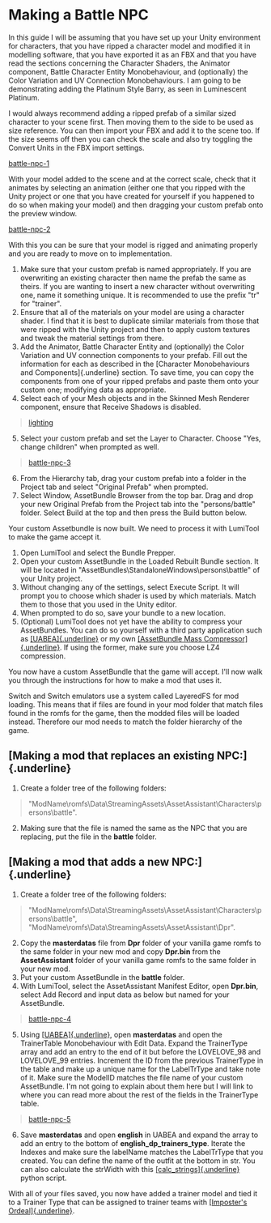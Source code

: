 # Making a Battle NPC

In this guide I will be assuming that you have set up your Unity environment for characters, that you have ripped a character model and modified it in modelling software, that you have exported it as an FBX and that you have read the sections concerning the Character Shaders, the Animator component, Battle Character Entity Monobehaviour, and (optionally) the Color Variation and UV Connection Monobehaviours.
I am going to be demonstrating adding the Platinum Style Barry, as seen in Luminescent Platinum.

I would always recommend adding a ripped prefab of a similar sized character to your scene first. Then moving them to the side to be used as size reference.
You can then import your FBX and add it to the scene too. If the size seems off then you can check the scale and also try toggling the Convert Units in the FBX import settings.

[battle-npc-1](../../static/img/lumitool-guides/characters/battle-npc-1.gif)

With your model added to the scene and at the correct scale, check that it animates by selecting an animation (either one that you ripped with the Unity project or one that you have created for yourself if you happened to do so when making your model) and then dragging your custom prefab onto the preview window.

[battle-npc-2](../../static/img/lumitool-guides/characters/battle-npc-2.gif)

With this you can be sure that your model is rigged and animating properly and you are ready to move on to implementation.

1. Make sure that your custom prefab is named appropriately. If you are overwriting an existing character then name the prefab the same as theirs. If you are wanting to insert a new character without overwriting one, name it something unique. It is recommended to use the prefix "tr" for "trainer".
2. Ensure that all of the materials on your model are using a character shader. I find that it is best to duplicate similar materials from those that were ripped with the Unity project and then to apply custom textures and tweak the material settings from there.
3. Add the Animator, Battle Character Entity and (optionally) the Color Variation and UV connection components to your prefab. Fill out the information for each as described in the [Character Monobehaviours and Components]{.underline} section. To save time, you can copy the components from one of your ripped prefabs and paste them onto your custom one; modifying data as appropriate.
4. Select each of your Mesh objects and in the Skinned Mesh Renderer component, ensure that Receive Shadows is disabled.
> [lighting](../../static/img/lumitool-guides/characters/lighting.png)
5. Select your custom prefab and set the Layer to Character. Choose "Yes, change children" when prompted as well.
> [battle-npc-3](../../static/img/lumitool-guides/characters/battle-npc-3.png)
6. From the Hierarchy tab, drag your custom prefab into a folder in the Project tab and select "Original Prefab" when prompted.
7. Select Window, AssetBundle Browser from the top bar. Drag and drop your new Original Prefab from the Project tab into the "persons/battle" folder. Select Build at the top and then press the Build button below.

Your custom Assetbundle is now built. We need to process it with LumiTool to make the game accept it.

1. Open LumiTool and select the Bundle Prepper.
2. Open your custom AssetBundle in the Loaded Rebuilt Bundle section. It will be located in "AssetBundles\StandaloneWindows\persons\battle" of your Unity project.
3. Without changing any of the settings, select Execute Script. It will prompt you to choose which shader is used by which materials. Match them to those that you used in the Unity editor.
4. When prompted to do so, save your bundle to a new location.
5. (Optional) LumiTool does not yet have the ability to compress your AssetBundles. You can do so yourself with a third party application such as [[UABEA]{.underline}](https://github.com/nesrak1/UABEA) or my own [[AssetBundle Mass Compressor]{.underline}](https://github.com/ProfBlack/AssetBundle-Mass-Compressor). If using the former, make sure you choose LZ4 compression.

You now have a custom AssetBundle that the game will accept. I'll now walk you through the instructions for how to make a mod that uses it.

Switch and Switch emulators use a system called LayeredFS for mod loading. This means that if files are found in your mod folder that match files found in the romfs for the game, then the modded files will be loaded instead.
Therefore our mod needs to match the folder hierarchy of the game.

## [Making a mod that replaces an existing NPC:]{.underline}

1. Create a folder tree of the following folders:
> "ModName\romfs\Data\StreamingAssets\AssetAssistant\Characters\persons\battle".
2. Making sure that the file is named the same as the NPC that you are replacing, put the file in the **battle** folder.

## [Making a mod that adds a new NPC:]{.underline}

1. Create a folder tree of the following folders:
> "ModName\romfs\Data\StreamingAssets\AssetAssistant\Characters\persons\battle",
> "ModName\romfs\Data\StreamingAssets\AssetAssistant\Dpr".
2. Copy the **masterdatas** file from **Dpr** folder of your vanilla game romfs to the same folder in your new mod and copy **Dpr.bin** from the **AssetAssistant** folder of your vanilla game romfs to the same folder in your new mod.
3. Put your custom AssetBundle in the **battle** folder.
4. With LumiTool, select the AssetAssistant Manifest Editor, open **Dpr.bin**, select Add Record and input data as below but named for your AssetBundle.
> [battle-npc-4](../../static/img/lumitool-guides/characters/battle-npc-4.png)
5. Using [[UABEA]{.underline}](https://github.com/nesrak1/UABEA), open **masterdatas** and open the TrainerTable Monobehaviour with Edit Data. Expand the TrainerType array and add an entry to the end of it but before the LOVELOVE_98 and LOVELOVE_99 entries. Increment the ID from the previous TrainerType in the table and make up a unique name for the LabelTrType and take note of it. Make sure the ModelID matches the file name of your custom AssetBundle. I'm not going to explain about them here but I will link to where you can read more about the rest of the fields in the TrainerType table.
> [battle-npc-5](../../static/img/lumitool-guides/characters/battle-npc-5.png)
6. Save **masterdatas** and open **english** in UABEA and expand the array to add an entry to the bottom of **english_dp_trainers_type**. Iterate the Indexes and make sure the labelName matches the LabelTrType that you created. You can define the name of the outfit at the bottom in str. You can also calculate the strWidth with this [[calc_strings]{.underline}](https://github.com/SaltContainer/Lumi_Small_Scripts/tree/main/calc_strings) python script.

With all of your files saved, you now have added a trainer model and tied it to a Trainer Type that can be assigned to trainer teams with [[Imposter's Ordeal]{.underline}](https://github.com/Nifyr/Imposters-Ordeal).